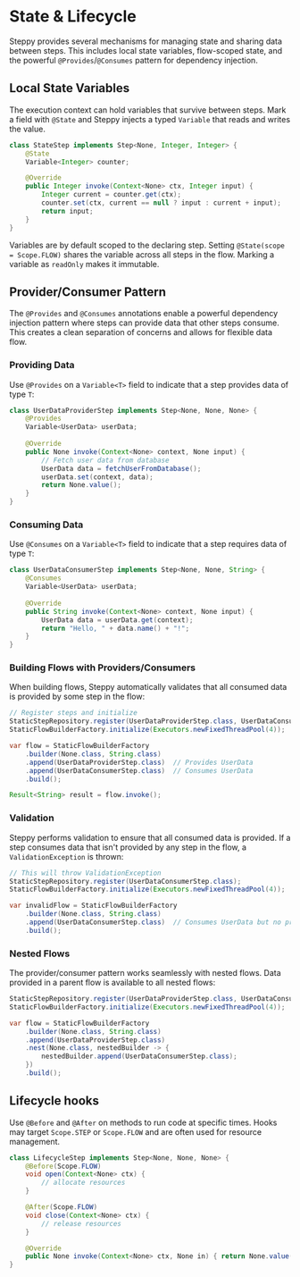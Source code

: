 # State & Lifecycle

Steppy provides several mechanisms for managing state and sharing data between steps. This includes local state variables, flow-scoped state, and the powerful `@Provides`/`@Consumes` pattern for dependency injection.

## Local State Variables

The execution context can hold variables that survive between steps. Mark a field with `@State` and Steppy injects a typed `Variable` that reads and writes the value.

```java
class StateStep implements Step<None, Integer, Integer> {
    @State
    Variable<Integer> counter;

    @Override
    public Integer invoke(Context<None> ctx, Integer input) {
        Integer current = counter.get(ctx);
        counter.set(ctx, current == null ? input : current + input);
        return input;
    }
}
```

Variables are by default scoped to the declaring step. Setting `@State(scope = Scope.FLOW)` shares the variable across all steps in the flow. Marking a variable as `readOnly` makes it immutable.

## Provider/Consumer Pattern

The `@Provides` and `@Consumes` annotations enable a powerful dependency injection pattern where steps can provide data that other steps consume. This creates a clean separation of concerns and allows for flexible data flow.

### Providing Data

Use `@Provides` on a `Variable<T>` field to indicate that a step provides data of type `T`:

```java
class UserDataProviderStep implements Step<None, None, None> {
    @Provides
    Variable<UserData> userData;
    
    @Override
    public None invoke(Context<None> context, None input) {
        // Fetch user data from database
        UserData data = fetchUserFromDatabase();
        userData.set(context, data);
        return None.value();
    }
}
```

### Consuming Data

Use `@Consumes` on a `Variable<T>` field to indicate that a step requires data of type `T`:

```java
class UserDataConsumerStep implements Step<None, None, String> {
    @Consumes
    Variable<UserData> userData;
    
    @Override
    public String invoke(Context<None> context, None input) {
        UserData data = userData.get(context);
        return "Hello, " + data.name() + "!";
    }
}
```

### Building Flows with Providers/Consumers

When building flows, Steppy automatically validates that all consumed data is provided by some step in the flow:

```java
// Register steps and initialize
StaticStepRepository.register(UserDataProviderStep.class, UserDataConsumerStep.class);
StaticFlowBuilderFactory.initialize(Executors.newFixedThreadPool(4));

var flow = StaticFlowBuilderFactory
    .builder(None.class, String.class)
    .append(UserDataProviderStep.class)  // Provides UserData
    .append(UserDataConsumerStep.class)  // Consumes UserData
    .build();

Result<String> result = flow.invoke();
```

### Validation

Steppy performs validation to ensure that all consumed data is provided. If a step consumes data that isn't provided by any step in the flow, a `ValidationException` is thrown:

```java
// This will throw ValidationException
StaticStepRepository.register(UserDataConsumerStep.class);
StaticFlowBuilderFactory.initialize(Executors.newFixedThreadPool(4));

var invalidFlow = StaticFlowBuilderFactory
    .builder(None.class, String.class)
    .append(UserDataConsumerStep.class)  // Consumes UserData but no provider
    .build();
```

### Nested Flows

The provider/consumer pattern works seamlessly with nested flows. Data provided in a parent flow is available to all nested flows:

```java
StaticStepRepository.register(UserDataProviderStep.class, UserDataConsumerStep.class);
StaticFlowBuilderFactory.initialize(Executors.newFixedThreadPool(4));

var flow = StaticFlowBuilderFactory
    .builder(None.class, String.class)
    .append(UserDataProviderStep.class)
    .nest(None.class, nestedBuilder -> {
        nestedBuilder.append(UserDataConsumerStep.class);
    })
    .build();
```

## Lifecycle hooks

Use `@Before` and `@After` on methods to run code at specific times. Hooks may target `Scope.STEP` or `Scope.FLOW` and are often used for resource management.

```java
class LifecycleStep implements Step<None, None, None> {
    @Before(Scope.FLOW)
    void open(Context<None> ctx) {
        // allocate resources
    }

    @After(Scope.FLOW)
    void close(Context<None> ctx) {
        // release resources
    }

    @Override
    public None invoke(Context<None> ctx, None in) { return None.value(); }
}
```